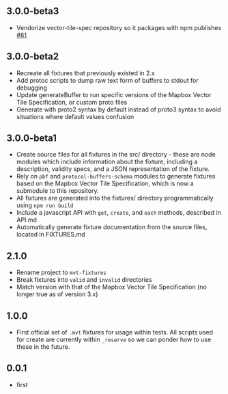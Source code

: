 ## 3.0.0-beta3

- Vendorize vector-tile-spec repository so it packages with npm publishes [#61](https://github.com/mapbox/mvt-fixtures/issues/61)

## 3.0.0-beta2

- Recreate all fixtures that previously existed in 2.x
- Add protoc scripts to dump raw text form of buffers to stdout for debugging
- Update generateBuffer to run specific versions of the Mapbox Vector Tile Specification, or custom proto files
- Generate with proto2 syntax by default instead of proto3 syntax to avoid situations where default values confusion

## 3.0.0-beta1

- Create source files for all fixtures in the src/ directory - these are node modules which include information about the fixture, including a description, validity specs, and a JSON representation of the fixture.
- Rely on `pbf` and `protocol-buffers-schema` modules to generate fixtures based on the Mapbox Vector Tile Specification, which is now a submodule to this repository.
- All fixtures are generated into the fixtures/ directory programmatically using `npm run build`
- Include a javascript API with `get`, `create`, and `each` methods, described in API.md
- Automatically generate fixture documentation from the source files, located in FIXTURES.md

## 2.1.0

- Rename project to `mvt-fixtures`
- Break fixtures into `valid` and `invalid` directories
- Match version with that of the Mapbox Vector Tile Specification (no longer true as of version 3.x)

## 1.0.0

- First official set of `.mvt` fixtures for usage within tests. All scripts used for create are currently within `_reserve` so we can ponder how to use these in the future.

## 0.0.1

- first

